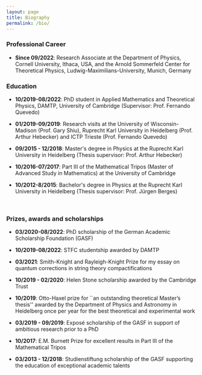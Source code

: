```yaml
---
layout: page
title: Biography
permalink: /bio/
---
```



### Professional Career

- **Since 09/2022**: Research Associate at the Department of Physics, Cornell University, Ithaca, USA, and the Arnold Sommerfeld Center for Theoretical Physics, Ludwig-Maximilians-University, Munich, Germany

### Education

- **10/2019-08/2022**: PhD student in Applied Mathematics and Theoretical Physics, DAMTP, University of Cambridge (Supervisor: Prof. Fernando Quevedo)

- **01/2019-09/2019**: Research visits at the University of Wisconsin-Madison (Prof. Gary Shiu), Ruprecht Karl University in Heidelberg (Prof. Arthur Hebecker) and ICTP Trieste (Prof. Fernando Quevedo)

- **09/2015 - 12/2018**: Master's degree in Physics at the Ruprecht Karl University in Heidelberg (Thesis supervisor: Prof. Arthur Hebecker)

- **10/2016-07/2017**: Part III of the Mathematical Tripos (Master of Advanced Study in Mathematics) at the University of Cambridge

- **10/2012-8/2015**: Bachelor's degree in Physics at the Ruprecht Karl University in Heidelberg (Thesis supervisor: Prof. Jürgen Berges)

&nbsp;


### Prizes, awards and scholarships

- **03/2020-08/2022**: PhD scholarship of the German Academic Scholarship Foundation (GASF)

- **10/2019-08/2022**: STFC studentship awarded by DAMTP

- **03/2021**: Smith-Knight and Rayleigh-Knight Prize for my essay on quantum corrections in string theory compactifications

- **10/2019 - 02/2020**: Helen Stone scholarship awarded by the Cambridge Trust

- **10/2019**: Otto-Haxel prize for ``an outstanding theoretical Master’s thesis'' awarded by the Department of Physics and Astronomy in Heidelberg once per year for the best theoretical and experimental work

- **03/2019 - 09/2019**: Exposé scholarship of the GASF in support of ambitious research prior to a PhD

- **10/2017**: E.M. Burnett Prize for excellent results in Part III of the Mathematical Tripos

- **03/2013 - 12/2018**: Studienstiftung scholarship of the GASF supporting the education of exceptional academic talents

&nbsp;

